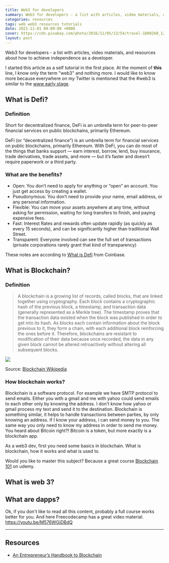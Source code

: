 ```yaml
---
title: Web3 for developers
summary: Web3 for developers - a list with articles, video materials, and resources about how to achieve independence as a developer
categories: resources
tags: web web3 resources tutorials
date: 2021-11-01 09:09:09 +0000
cover: https://cdn.pixabay.com/photo/2016/11/05/13/54/travel-1800268_1280.jpg
layout: post
---
```


Web3 for developers - a list with articles, video materials, and resources about how to achieve independence as a developer.

I started this article as a self tutorial in the first place. At the moment of **this** line, I know only the term "web3" and nothing more. I would like to know more because everywhere on my Twitter is mentioned that the #web3 is similar to the [www early stage](https://webfoundation.org/about/vision/history-of-the-web/).


## What is Defi?

### Definition

Short for decentralized finance, DeFi is an umbrella term for peer-to-peer financial services on public blockchains, primarily Ethereum.


DeFi (or “decentralized finance”) is an umbrella term for financial services on public blockchains, primarily Ethereum. With DeFi, you can do most of the things that banks support — earn interest, borrow, lend, buy insurance, trade derivatives, trade assets, and more — but it’s faster and doesn’t require paperwork or a third party. 

### What are the benefits?

- Open: You don’t need to apply for anything or “open” an account. You just get access by creating a wallet.
- Pseudonymous: You don’t need to provide your name, email address, or any personal information.
- Flexible: You can move your assets anywhere at any time, without asking for permission, waiting for long transfers to finish, and paying expensive fees.
- Fast: Interest Rates and rewards often update rapidly (as quickly as every 15 seconds), and can be significantly higher than traditional Wall Street.
- Transparent: Everyone involved can see the full set of transactions (private corporations rarely grant that kind of transparency)

These notes are according to [What is Defi](https://www.coinbase.com/learn/crypto-basics/what-is-defi) from Coinbase.

## What is Blockchain?

### Definition

> A blockchain is a growing list of records, called blocks, that are linked together using cryptography. Each block contains a cryptographic hash of the previous block, a timestamp, and transaction data (generally represented as a Merkle tree). The timestamp proves that the transaction data existed when the block was published in order to get into its hash. As blocks each contain information about the block previous to it, they form a chain, with each additional block reinforcing the ones before it. Therefore, blockchains are resistant to modification of their data because once recorded, the data in any given block cannot be altered retroactively without altering all subsequent blocks.

<img src="https://upload.wikimedia.org/wikipedia/commons/thumb/5/55/Bitcoin_Block_Data.svg/1024px-Bitcoin_Block_Data.svg.png" />

Source: [Blockchain Wikipedia ](https://en.wikipedia.org/wiki/Blockchain)

### How blockchain works?

Blockchain is a software protocol. For example we have SMTP protocol to send emails. Either you with a gmail and me with yahoo could send emails to each other only by knowing the address. I don't know how yahoo or gmail process my text and send it to the destination. Blockchain is something similar, it helps to handle transactions between parties, by only knowing an address. If I know your address, i can send money to you. The same way you only need to know my address in order to send me money. You heard about Bitcoin right?! Bitcoin is a token, but more exactly is a blockchain app.

As a web3 dev, first you need some basics in blockchain. What is blockchain, how it works and what is used to.

Would you like to master this subject? Because a great course [Blockchain 101](https://www.udemy.com/course/blockchain-theory-101/learn/lecture/7349892#overview) on udemy.

## What is web 3?

## What are dapps?


Ok, if you don't like to read all this content, probably a full course works better for you. And here Freecodecamp has a great video material. https://youtu.be/M576WGiDBdQ

<hr>

## Resources
- <a href="https://appinventiv.com/guide/blockchain-guide-for-entrepreneurs/" target="_blank">An Entrepreneur’s Handbook to Blockchain</a>
